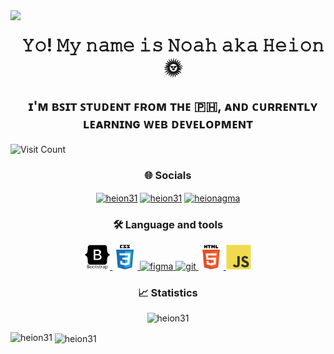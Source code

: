 <!-- HEADER -->
<img align="left" height="150" src="https://media.tenor.com/IXQrFfFjIzAAAAAC/yofukashi-no-uta-call-of-the-night.gif" />
<h1 align="center">𝚈𝚘! 𝙼𝚢 𝚗𝚊𝚖𝚎 𝚒𝚜 𝙽𝚘𝚊𝚑 𝚊𝚔𝚊 𝙷𝚎𝚒𝚘𝚗 🌞</h1>

<h2 align="center">ɪ'ᴍ ʙꜱɪᴛ ꜱᴛᴜᴅᴇɴᴛ ꜰʀᴏᴍ ᴛʜᴇ 🇵🇭, ᴀɴᴅ ᴄᴜʀʀᴇɴᴛʟʏ ʟᴇᴀʀɴɪɴɢ ᴡᴇʙ ᴅᴇᴠᴇʟᴏᴘᴍᴇɴᴛ</h2>

<!-- TOTAL VISITORS -->
<img align="center" src="https://visitcount.itsvg.in/api?id=heion31&icon=6&color=12" alt="Visit Count" />

<!-- SOCIAL MEDIA -->
<h3 align="center">🌐 Socials</h3>
<p align="center">
     <a href="https://dev.to/heion31" target="_blank"><img align="center" src="https://raw.githubusercontent.com/rahuldkjain/github-profile-readme-generator/master/src/images/icons/Social/devto.svg" alt="heion31" height="30" width="40" /></a>
     <a href="https://twitter.com/heion31" target="_blank"><img align="center" src="https://raw.githubusercontent.com/rahuldkjain/github-profile-readme-generator/master/src/images/icons/Social/twitter.svg" alt="heion31" height="30" width="40" /></a>
     <a href="https://instagram.com/heionagma" target="_blank"><img align="center" src="https://raw.githubusercontent.com/rahuldkjain/github-profile-readme-generator/master/src/images/icons/Social/instagram.svg" alt="heionagma" height="30" width="40" /></a>
</p>

<!-- LANGUAGES/TOOLS -->
<h3 align="center">🛠 Language and tools</h3>
<p align="center">
     <a href="https://getbootstrap.com" target="_blank" rel="noreferrer"> <img src="https://raw.githubusercontent.com/devicons/devicon/master/icons/bootstrap/bootstrap-plain-wordmark.svg" alt="bootstrap" width="40" height="40"/> </a> 
     <a href="https://www.w3schools.com/css/" target="_blank" rel="noreferrer"> <img src="https://raw.githubusercontent.com/devicons/devicon/master/icons/css3/css3-original-wordmark.svg" alt="css3" width="40" height="40"/> </a> 
     <a href="https://www.figma.com/" target="_blank" rel="noreferrer"> <img src="https://www.vectorlogo.zone/logos/figma/figma-icon.svg" alt="figma" width="40" height="40"/> </a> 
     <a href="https://git-scm.com/" target="_blank" rel="noreferrer"> <img src="https://www.vectorlogo.zone/logos/git-scm/git-scm-icon.svg" alt="git" width="40" height="40"/> </a> 
     <a href="https://www.w3.org/html/" target="_blank" rel="noreferrer"> <img src="https://raw.githubusercontent.com/devicons/devicon/master/icons/html5/html5-original-wordmark.svg" alt="html5" width="40" height="40"/> </a> 
     <a href="https://developer.mozilla.org/en-US/docs/Web/JavaScript" target="_blank" rel="noreferrer"> <img src="https://raw.githubusercontent.com/devicons/devicon/master/icons/javascript/javascript-original.svg" alt="javascript" width="40" height="40"/> </a> 
     <!-- <a href="https://www.mongodb.com/" target="_blank" rel="noreferrer"> <img src="https://raw.githubusercontent.com/devicons/devicon/master/icons/mongodb/mongodb-original-wordmark.svg" alt="mongodb" width="40" height="40"/> </a> -->
     <!-- <a href="https://nodejs.org" target="_blank" rel="noreferrer"> <img src="https://raw.githubusercontent.com/devicons/devicon/master/icons/nodejs/nodejs-original-wordmark.svg" alt="nodejs" width="40" height="40"/> </a> -->
     <!-- <a href="https://reactjs.org/" target="_blank" rel="noreferrer"> <img src="https://raw.githubusercontent.com/devicons/devicon/master/icons/react/react-original-wordmark.svg" alt="react" width="40" height="40"/> </a>  -->
     <!-- <a href="https://tailwindcss.com/" target="_blank" rel="noreferrer"> <img src="https://www.vectorlogo.zone/logos/tailwindcss/tailwindcss-icon.svg" alt="tailwind" width="40" height="40"/> </a> -->
</p>

<!-- STATS -->
<h3 align="center">📈 Statistics</h3>
<p align="center"><img src="https://github-readme-streak-stats.herokuapp.com/?user=heion31&" alt="heion31" /></p>
<p><img align="left" src="https://github-readme-stats.vercel.app/api?username=heion31&show_icons=true&locale=en" alt="heion31" /></p>
<p>&nbsp;<img align="center" src="https://github-readme-stats.vercel.app/api/top-langs?username=heion31&show_icons=true&locale=en&layout=compact" alt="heion31" /></p>
